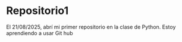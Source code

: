 # Repositorio1
El 21/08/2025, abrí mi primer repositorio en la clase de Python.
Estoy aprendiendo a usar Git hub
